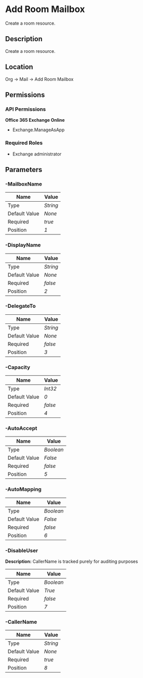# Add Room Mailbox

Create a room resource.

## Description

Create a room resource.

## Location

Org &rarr; Mail &rarr; Add Room Mailbox

## Permissions

### API Permissions

**Office 365 Exchange Online**
- Exchange.ManageAsApp

### Required Roles

- Exchange administrator

## Parameters

### -MailboxName

| Name | Value |
|---|---|
| Type | _String_ |
| Default Value | _None_ |
| Required | _true_ |
| Position | _1_ |

### -DisplayName

| Name | Value |
|---|---|
| Type | _String_ |
| Default Value | _None_ |
| Required | _false_ |
| Position | _2_ |

### -DelegateTo

| Name | Value |
|---|---|
| Type | _String_ |
| Default Value | _None_ |
| Required | _false_ |
| Position | _3_ |

### -Capacity

| Name | Value |
|---|---|
| Type | _Int32_ |
| Default Value | _0_ |
| Required | _false_ |
| Position | _4_ |

### -AutoAccept

| Name | Value |
|---|---|
| Type | _Boolean_ |
| Default Value | _False_ |
| Required | _false_ |
| Position | _5_ |

### -AutoMapping

| Name | Value |
|---|---|
| Type | _Boolean_ |
| Default Value | _False_ |
| Required | _false_ |
| Position | _6_ |

### -DisableUser

**Description:** CallerName is tracked purely for auditing purposes 

| Name | Value |
|---|---|
| Type | _Boolean_ |
| Default Value | _True_ |
| Required | _false_ |
| Position | _7_ |

### -CallerName

| Name | Value |
|---|---|
| Type | _String_ |
| Default Value | _None_ |
| Required | _true_ |
| Position | _8_ |


